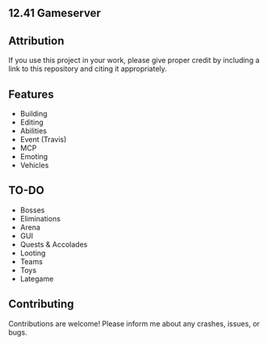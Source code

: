 ## 12.41 Gameserver

## Attribution
If you use this project in your work, please give proper credit by including a link to this repository and citing it appropriately.

## Features
- Building
- Editing
- Abilities
- Event (Travis)
- MCP
- Emoting
- Vehicles

## TO-DO
- Bosses
- Eliminations
- Arena
- GUI
- Quests & Accolades
- Looting
- Teams
- Toys
- Lategame

## Contributing
Contributions are welcome!
Please inform me about any crashes, issues, or bugs.
